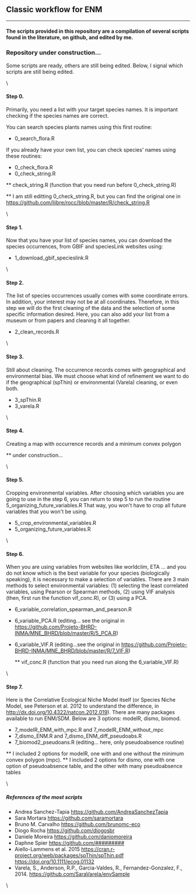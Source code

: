 
## Classic workflow for ENM
________________________________________________________________________________


#### The scripts provided in this repository are a compilation of several scripts found in the literature, on github, and edited by me.



### **Repository under construction...**
Some scripts are ready, others are still being edited. Below, I signal which scripts are still being edited.

\

#### Step 0.

Primarily, you need a list with your target species names.
It is important checking if the species names are correct. 

You can search species plants names using this first routine:

* 0_search_flora.R

If you already have your own list, you can check species' names using 
these routines:

* 0_check_flora.R
* 0_check_string.R

** check_string.R (function that you need run before 0_check_string.R)

** I am still editting 0_check_string.R, but you can find the original one in
<https://github.com/liibre/rocc/blob/master/R/check_string.R>

\

#### Step 1.

Now that you have your list of species names, you can download the species 
occurrences, from GBIF and speciesLink websites using:

* 1_download_gbif_specieslink.R

\

#### Step 2.

The list of species occurrences usually comes with some coordinate errors. 
In addition, your interest may not be at all coordinates. 
Therefore, in this step we will do the first cleaning of the data and the 
selection of some specific information desired.
Here, you can also add your list from a museum or from papers and cleaning it all together.

* 2_clean_records.R

\

#### Step 3.

Still about cleaning.
The occurrence records comes with geographical and environmental bias.
We must choose what kind of refinement we want to do if the geographical (spThin) or environmental (Varela) cleaning, or even both.

* 3_spThin.R
* 3_varela.R

\

#### Step 4.

Creating a map with occurrence records and a minimum convex polygon

** under construction...

\

#### Step 5.

Cropping environmental variables.
After choosing which variables you are going to use 
in the step 6, you can return to step 5 to run the routine 5_organizing_future_variables.R
That way, you won't have to crop all future variables that you won't be using.

* 5_crop_environmental_variables.R
* 5_organizing_future_variables.R

\

#### Step 6.

When you are using variables from websites like worldclim, ETA ... 
and you do not know which is the best variable for your species (biologically speaking), 
it is necessary to make a selection of variables. 
There are 3 main methods to select environmental variables: 
(1) selecting the least correlated variables, using Pearson or Spearman methods, 
(2) using VIF analysis (then, first run the function vif_conc.R), or (3) using a PCA.

* 6_variable_correlation_spearman_and_pearson.R
* 6_variable_PCA.R (editing... see the original in <https://github.com/Projeto-BHRD-INMA/MNE_BHRD/blob/master/R/5_PCA.R>)
* 6_variable_VIF.R (editing...see the original in <https://github.com/Projeto-BHRD-INMA/MNE_BHRD/blob/master/R/7_VIF.R>)
  
  ** vif_conc.R (function that you need run along the 6_variable_VIF.R)

\

#### Step 7.

Here is the Correlative Ecological Niche Model itself (or Species Niche Model, see Peterson et al. 2012 to understand the difference, in <http://dx.doi.org/10.4322/natcon.2012.019>).
There are many packages available to run ENM/SDM. 
Below are 3 options: modelR, dismo, biomod. 

* 7_modelR_ENM_with_mpc.R and 7_modelR_ENM_without_mpc
* 7_dismo_ENM.R and 7_dismo_ENM_diff_pseudoabs.R
* 7_biomod2_pseudoans.R (editing... here, only pseudoabsence routine)


** I included 2 options for modelR, one with and one without the minimum convex polygon (mpc).
** I included 2 options for dismo, one with one option of pseudoabsence table, and the other with many pseudoabsence tables

\

##### References of the most scripts

* Andrea Sanchez-Tapia 
https://github.com/AndreaSanchezTapia
* Sara Mortara 
https://github.com/saramortara
* Bruno M. Carvalho 
https://github.com/brunomc-eco
* Diogo Rocha 
https://github.com/diogosbr
* Daniele Moreira 
https://github.com/daniomoreira
* Daphne Spier 
https://github.com/#########
* Aiello-Lammens et al. 2015
https://cran.r-project.org/web/packages/spThin/spThin.pdf
https://doi.org/10.1111/ecog.01132
* Varela, S., Anderson, R.P., Garcia-Valdes, R., Fernandez-Gonzalez, F., 2014. 
https://github.com/SaraVarela/envSample

\
